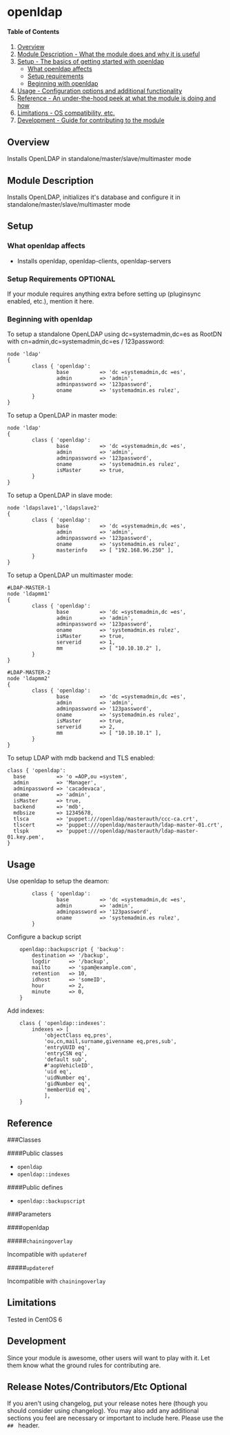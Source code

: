 # openldap

#### Table of Contents

1. [Overview](#overview)
2. [Module Description - What the module does and why it is useful](#module-description)
3. [Setup - The basics of getting started with openldap](#setup)
    * [What openldap affects](#what-openldap-affects)
    * [Setup requirements](#setup-requirements)
    * [Beginning with openldap](#beginning-with-openldap)
4. [Usage - Configuration options and additional functionality](#usage)
5. [Reference - An under-the-hood peek at what the module is doing and how](#reference)
5. [Limitations - OS compatibility, etc.](#limitations)
6. [Development - Guide for contributing to the module](#development)

## Overview

Installs OpenLDAP in standalone/master/slave/multimaster mode

## Module Description

Installs OpenLDAP, initializes it's database and configure it in standalone/master/slave/multimaster mode

## Setup

### What openldap affects

* Installs openldap, openldap-clients, openldap-servers

### Setup Requirements **OPTIONAL**

If your module requires anything extra before setting up (pluginsync enabled,
etc.), mention it here.

### Beginning with openldap

To setup a standalone OpenLDAP using dc=systemadmin,dc=es as RootDN with cn=admin,dc=systemadmin,dc=es / 123password:

```puppet
node 'ldap'
{
        class { 'openldap':
                base          => 'dc =systemadmin,dc =es',
                admin         => 'admin',
                adminpassword => '123password',
                oname         => 'systemadmin.es rulez',
        }
}
```

To setup a OpenLDAP in master mode:

```puppet
node 'ldap'
{
        class { 'openldap':
                base          => 'dc =systemadmin,dc =es',
                admin         => 'admin',
                adminpassword => '123password',
                oname         => 'systemadmin.es rulez',
                isMaster      => true,
        }
}
```

To setup a OpenLDAP in slave mode:

```puppet
node 'ldapslave1','ldapslave2'
{
        class { 'openldap':
                base          => 'dc =systemadmin,dc =es',
                admin         => 'admin',
                adminpassword => '123password',
                oname         => 'systemadmin.es rulez',
                masterinfo    => [ "192.168.96.250" ],
        }
}
```

To setup a OpenLDAP un multimaster mode:
```puppet
#LDAP-MASTER-1
node 'ldapmm1'
{
        class { 'openldap':
                base          => 'dc =systemadmin,dc =es',
                admin         => 'admin',
                adminpassword => '123password',
                oname         => 'systemadmin.es rulez',
                isMaster      => true,
                serverid      => 1,
                mm            => [ "10.10.10.2" ],
        }
}

#LDAP-MASTER-2
node 'ldapmm2'
{
        class { 'openldap':
                base          => 'dc =systemadmin,dc =es',
                admin         => 'admin',
                adminpassword => '123password',
                oname         => 'systemadmin.es rulez',
                isMaster      => true,
                serverid      => 2,
                mm            => [ "10.10.10.1" ],
        }
}
```

To setup LDAP with mdb backend and TLS enabled:
```puppet
class { 'openldap':
  base          => 'o =AOP,ou =system',
  admin         => 'Manager',
  adminpassword => 'cacadevaca',
  oname         => 'admin',
  isMaster      => true,
  backend       => 'mdb',
  mdbsize       => 12345678,
  tlsca         => 'puppet:///openldap/masterauth/ccc-ca.crt',
  tlscert       => 'puppet:///openldap/masterauth/ldap-master-01.crt',
  tlspk         => 'puppet:///openldap/masterauth/ldap-master-01.key.pem',
}
```

## Usage

Use openldap to setup the deamon:

```puppet
        class { 'openldap':
                base          => 'dc =systemadmin,dc =es',
                admin         => 'admin',
                adminpassword => '123password',
                oname         => 'systemadmin.es rulez',
        }
```

Configure a backup script

```puppet
	openldap::backupscript { 'backup':
		destination => '/backup',
		logdir      => '/backup',
		mailto      => 'spam@example.com',
		retention   => 10,
		idhost      => 'someID',
		hour        => 2,
		minute      => 0,
	}
```

Add indexes:

```puppet
	class { 'openldap::indexes':
		indexes => [
			'objectClass eq,pres',
			'ou,cn,mail,surname,givenname eq,pres,sub',
			'entryUUID eq',
			'entryCSN eq',
			'default sub',
			#'aopVehicleID',
			'uid eq',
			'uidNumber eq',
			'gidNumber eq',
			'memberUid eq',
			],
	}
```

## Reference

###Classes

####Public classes

* `openldap`
* `openldap::indexes`

####Public defines
* `openldap::backupscript`

###Parameters

####openldap

#####`chainingoverlay`

 Incompatible with `updateref`

#####`updateref`

 Incompatible with `chainingoverlay`

## Limitations

Tested in CentOS 6

## Development

Since your module is awesome, other users will want to play with it. Let them
know what the ground rules for contributing are.

## Release Notes/Contributors/Etc **Optional**

If you aren't using changelog, put your release notes here (though you should
consider using changelog). You may also add any additional sections you feel are
necessary or important to include here. Please use the `## ` header.
